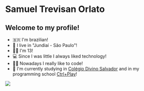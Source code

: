 # Samuel Trevisan Orlato

## Welcome to my profile! 

- 🇧🇷 I'm brazilian!
- 🌇 I live in "Jundiaí - São Paulo"!
- 🙋‍♂️ I'm 13!
- 💻 Since I was little I always liked technology!
- 👨‍💻  Nowadays I really like to code!
- 🏫 I'm currently studying in [Colégio Divino Salvador](https://www.divinojundiai.com.br/) and in my programming school [Ctrl+Play](https://www.ctrlplay.com.br/)!

![](https://img.shields.io/github/followers/OrlatoDev?label=Followers&style=social)
